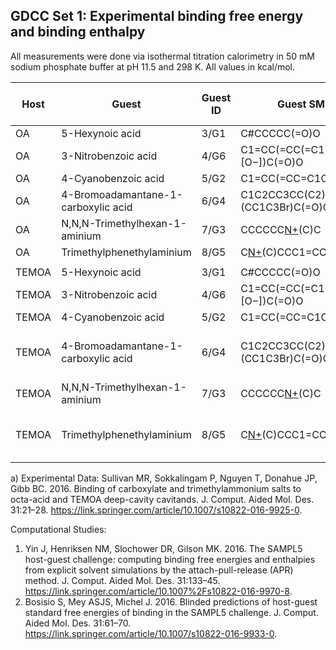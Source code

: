 ## GDCC Set 1: Experimental binding free energy and binding enthalpy
All measurements were done via isothermal titration calorimetry in 50 mM sodium phosphate buffer at pH 11.5 and 298 K. All values in kcal/mol. 

|Host|Guest|Guest ID|Guest SMILES|Exp ΔG [<sup>a</sup>](#Gibb16)|Exp ΔG SEM|Exp ΔH [<sup>a</sup>](#Gibb16)|Exp ΔH SEM|Comp. Studies|
|----|--------------------------|--------|-----------------------|------|----------|------|----------|-------------|
|OA |5-Hexynoic acid                     |3/G1       |C#CCCCC(=O)O                      |-5.40|0.003| -7.71|0.05| [1](#YinGil), [2](#BosMichel)|
|OA |3-Nitrobenzoic acid                 |4/G6       |C1=CC(=CC(=C1)[N+](=O)[O−])C(=O)O |-5.34|0.005| -5.67|0.01| [1](#YinGil), [2](#BosMichel)|
|OA |4-Cyanobenzoic acid                 |5/G2       |C1=CC(=CC=C1C#N)C(=O)O            |-4.73|0.01 | -4.45|0.08| [1](#YinGil), [2](#BosMichel)|
|OA |4-Bromoadamantane-1-carboxylic acid |6/G4       |C1C2CC3CC(C2)(CC1C3Br)C(=O)O      |-9.37|0.01 |-14.78|0.02| [1](#YinGil), [2](#BosMichel)|
|OA |N,N,N-Trimethylhexan-1-aminium      |7/G3       |CCCCCC[N+](C)(C)C                 |-4.49|0.01 | -5.91|0.10| [1](#YinGil), [2](#BosMichel)|
|OA |Trimethylphenethylaminium           |8/G5       |C[N+](C)(C)CCC1=CC=CC=C1          |-3.72|0.01 | -9.96|0.11| [1](#YinGil), [2](#BosMichel)|
||
|TEMOA |5-Hexynoic acid                     |3/G1       |C#CCCCC(=O)O                      |-5.476                 |0.006|-9.961|0.006| [1](#YinGil), [2](#BosMichel)|
|TEMOA |3-Nitrobenzoic acid                 |4/G6       |C1=CC(=CC(=C1)[N+](=O)[O−])C(=O)O |-4.52                  |0.02 |-9.1  |0.1  | [1](#YinGil), [2](#BosMichel)|
|TEMOA |4-Cyanobenzoic acid                 |5/G2       |C1=CC(=CC=C1C#N)C(=O)O            |-5.26                  |0.01 |-7.6  |0.1  | [1](#YinGil), [2](#BosMichel)|
|TEMOA |4-Bromoadamantane-1-carboxylic acid |6/G4       |C1C2CC3CC(C2)(CC1C3Br)C(=O)O      |only NMR data available| --  | --   | --  | [1](#YinGil), [2](#BosMichel)|
|TEMOA |N,N,N-Trimethylhexan-1-aminium      |7/G3       |CCCCCC[N+](C)(C)C                 |-5.73                  |0.06 |-6.62 |0.2  | [1](#YinGil), [2](#BosMichel)|
|TEMOA |Trimethylphenethylaminium           |8/G5       |C[N+](C)(C)CCC1=CC=CC=C1          |only NMR data available| --  |  --  | --  | [1](#YinGil), [2](#BosMichel)|


a) <a name="Gibb16"></a> Experimental Data: Sullivan MR, Sokkalingam P, Nguyen T, Donahue JP, Gibb BC. 2016. Binding of carboxylate and trimethylammonium salts to 
octa-acid and TEMOA deep-cavity cavitands. J. Comput. Aided Mol. Des. 31:21–28. https://link.springer.com/article/10.1007/s10822-016-9925-0.

Computational Studies:
1. <a name="YinGil"></a> Yin J, Henriksen NM, Slochower DR, Gilson MK. 2016. The SAMPL5 host-guest challenge: computing binding free energies and enthalpies from explicit 
solvent simulations by the attach-pull-release (APR) method. J. Comput. Aided Mol. Des. 31:133–45. https://link.springer.com/article/10.1007%2Fs10822-016-9970-8.
2. <a name="BosMichel"></a>  Bosisio S, Mey ASJS, Michel J. 2016. Blinded predictions of host-guest standard free energies of binding in the SAMPL5 challenge. 
J. Comput. Aided Mol. Des. 31:61–70. https://link.springer.com/article/10.1007/s10822-016-9933-0.
